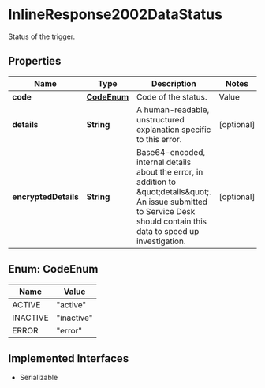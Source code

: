 

# InlineResponse2002DataStatus

Status of the trigger.

## Properties

Name | Type | Description | Notes
------------ | ------------- | ------------- | -------------
**code** | [**CodeEnum**](#CodeEnum) | Code of the status. | Value | Description | | --- | --- | | active | The trigger is active and trigger conditions are evaluated. | | inactive | The trigger is inactive and conditions do not generate alerts | | error | The trigger is in an error state, error details are noted in \&quot;details\&quot; |   |  [optional]
**details** | **String** | A human-readable, unstructured explanation specific to this error. |  [optional]
**encryptedDetails** | **String** | Base64-encoded, internal details about the error, in addition to \&quot;details\&quot;. An issue submitted to Service Desk should contain this data to speed up investigation. |  [optional]



## Enum: CodeEnum

Name | Value
---- | -----
ACTIVE | &quot;active&quot;
INACTIVE | &quot;inactive&quot;
ERROR | &quot;error&quot;


## Implemented Interfaces

* Serializable


